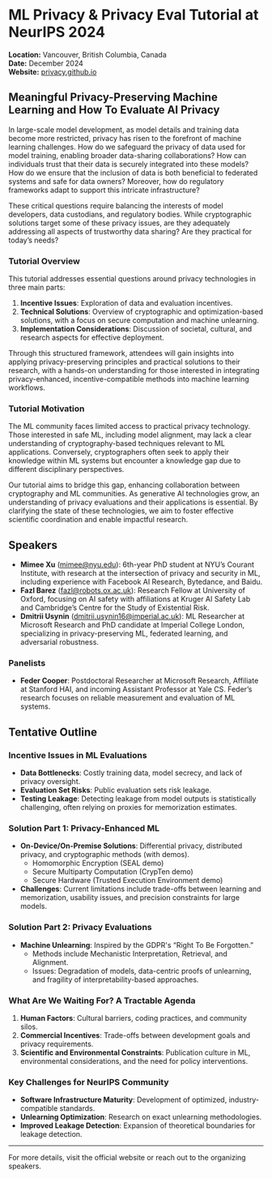 # ML Privacy & Privacy Eval Tutorial at NeurIPS 2024
**Location:** Vancouver, British Columbia, Canada  
**Date:** December 2024  
**Website:** [privacy.github.io](https://privacy.github.io)  

## **Meaningful Privacy-Preserving Machine Learning and How To Evaluate AI Privacy**

In large-scale model development, as model details and training data become more restricted, privacy has risen to the forefront of machine learning challenges. How do we safeguard the privacy of data used for model training, enabling broader data-sharing collaborations? How can individuals trust that their data is securely integrated into these models? How do we ensure that the inclusion of data is both beneficial to federated systems and safe for data owners? Moreover, how do regulatory frameworks adapt to support this intricate infrastructure?

These critical questions require balancing the interests of model developers, data custodians, and regulatory bodies. While cryptographic solutions target some of these privacy issues, are they adequately addressing all aspects of trustworthy data sharing? Are they practical for today’s needs?

### Tutorial Overview
This tutorial addresses essential questions around privacy technologies in three main parts:
1. **Incentive Issues**: Exploration of data and evaluation incentives.
2. **Technical Solutions**: Overview of cryptographic and optimization-based solutions, with a focus on secure computation and machine unlearning.
3. **Implementation Considerations**: Discussion of societal, cultural, and research aspects for effective deployment.

Through this structured framework, attendees will gain insights into applying privacy-preserving principles and practical solutions to their research, with a hands-on understanding for those interested in integrating privacy-enhanced, incentive-compatible methods into machine learning workflows.

### Tutorial Motivation
The ML community faces limited access to practical privacy technology. Those interested in safe ML, including model alignment, may lack a clear understanding of cryptography-based techniques relevant to ML applications. Conversely, cryptographers often seek to apply their knowledge within ML systems but encounter a knowledge gap due to different disciplinary perspectives.

Our tutorial aims to bridge this gap, enhancing collaboration between cryptography and ML communities. As generative AI technologies grow, an understanding of privacy evaluations and their applications is essential. By clarifying the state of these technologies, we aim to foster effective scientific coordination and enable impactful research.

## Speakers
- **Mimee Xu** (mimee@nyu.edu): 6th-year PhD student at NYU’s Courant Institute, with research at the intersection of privacy and security in ML, including experience with Facebook AI Research, Bytedance, and Baidu.
- **Fazl Barez** (fazl@robots.ox.ac.uk): Research Fellow at University of Oxford, focusing on AI safety with affiliations at Kruger AI Safety Lab and Cambridge’s Centre for the Study of Existential Risk.
- **Dmitrii Usynin** (dmitrii.usynin16@imperial.ac.uk): ML Researcher at Microsoft Research and PhD candidate at Imperial College London, specializing in privacy-preserving ML, federated learning, and adversarial robustness.

### Panelists
- **Feder Cooper**: Postdoctoral Researcher at Microsoft Research, Affiliate at Stanford HAI, and incoming Assistant Professor at Yale CS. Feder’s research focuses on reliable measurement and evaluation of ML systems.

## Tentative Outline

### Incentive Issues in ML Evaluations
- **Data Bottlenecks**: Costly training data, model secrecy, and lack of privacy oversight.
- **Evaluation Set Risks**: Public evaluation sets risk leakage.
- **Testing Leakage**: Detecting leakage from model outputs is statistically challenging, often relying on proxies for memorization estimates.

### Solution Part 1: Privacy-Enhanced ML
- **On-Device/On-Premise Solutions**: Differential privacy, distributed privacy, and cryptographic methods (with demos).
  - Homomorphic Encryption (SEAL demo)
  - Secure Multiparty Computation (CrypTen demo)
  - Secure Hardware (Trusted Execution Environment demo)
- **Challenges**: Current limitations include trade-offs between learning and memorization, usability issues, and precision constraints for large models.

### Solution Part 2: Privacy Evaluations
- **Machine Unlearning**: Inspired by the GDPR's “Right To Be Forgotten.”
  - Methods include Mechanistic Interpretation, Retrieval, and Alignment.
  - Issues: Degradation of models, data-centric proofs of unlearning, and fragility of interpretability-based approaches.

### What Are We Waiting For? A Tractable Agenda
1. **Human Factors**: Cultural barriers, coding practices, and community silos.
2. **Commercial Incentives**: Trade-offs between development goals and privacy requirements.
3. **Scientific and Environmental Constraints**: Publication culture in ML, environmental considerations, and the need for policy interventions.

### Key Challenges for NeurIPS Community
- **Software Infrastructure Maturity**: Development of optimized, industry-compatible standards.
- **Unlearning Optimization**: Research on exact unlearning methodologies.
- **Improved Leakage Detection**: Expansion of theoretical boundaries for leakage detection.

---

For more details, visit the official website or reach out to the organizing speakers.
